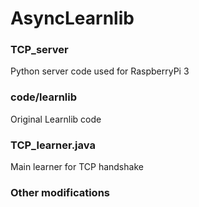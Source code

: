 # AsyncLearnlib

### TCP_server
Python server code used for RaspberryPi 3

### code/learnlib
Original Learnlib code

### TCP_learner.java
Main learner for TCP handshake

### Other modifications
